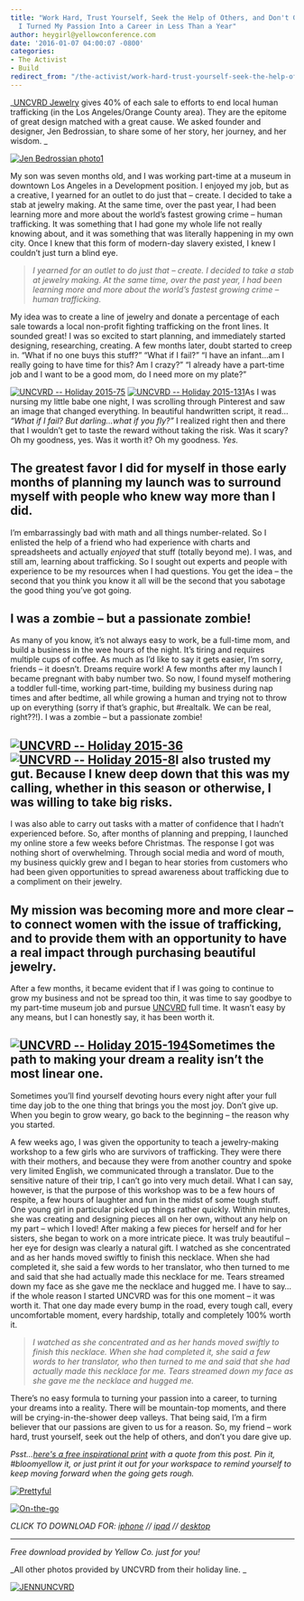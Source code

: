 ```yaml
---
title: "Work Hard, Trust Yourself, Seek the Help of Others, and Don't Give Up: How
  I Turned My Passion Into a Career in Less Than a Year"
author: heygirl@yellowconference.com
date: '2016-01-07 04:00:07 -0800'
categories:
- The Activist
- Build
redirect_from: "/the-activist/work-hard-trust-yourself-seek-the-help-of-others-and-dont-give-up-how-i-turned-my-passion-into-a-career-in-less-than-a-year/"
---
```


_[UNCVRD Jewelry](http://www.uncvrdjewelry.com/the-uncvrd-story/) gives 40% of each sale to efforts
to end local human trafficking (in the Los Angeles/Orange County area). They are the epitome of
great design matched with a great cause. We asked founder and designer, Jen Bedrossian, to share
some of her story, her journey, and her wisdom. _

[![Jen Bedrossian photo1](https://yellow-blog-images.imgix.net/2016/01/Jen-Bedrossian-photo1-1024x746.jpg)](https://yellow-blog-images.imgix.net/2016/01/Jen-Bedrossian-photo1.jpg)

My son was seven months old, and I was working part-time at a museum in downtown Los Angeles in a
Development position. I enjoyed my job, but as a creative, I yearned for an outlet to do just that –
create. I decided to take a stab at jewelry making. At the same time, over the past year, I had been
learning more and more about the world’s fastest growing crime – human trafficking. It was something
that I had gone my whole life not really knowing about, and it was something that was literally
happening in my own city. Once I knew that this form of modern-day slavery existed, I knew I
couldn’t just turn a blind eye.

> _I yearned for an outlet to do just that – create. I decided to take a stab at jewelry making. At
> the same time, over the past year, I had been learning more and more about the world’s fastest
> growing crime – human trafficking._

My idea was to create a line of jewelry and donate a percentage of each sale towards a local
non-profit fighting trafficking on the front lines. It sounded great! I was so excited to start
planning, and immediately started designing, researching, creating. A few months later, doubt
started to creep in. “What if no one buys this stuff?” “What if I fail?” “I have an infant…am I
really going to have time for this? Am I crazy?” “I already have a part-time job and I want to be a
good mom, do I need more on my plate?”

[![UNCVRD -- Holiday 2015-75](https://yellow-blog-images.imgix.net/2016/01/UNCVRD-Holiday-2015-75.jpg)](https://yellow-blog-images.imgix.net/2016/01/UNCVRD-Holiday-2015-75.jpg)
[![UNCVRD -- Holiday 2015-131](https://yellow-blog-images.imgix.net/2016/01/UNCVRD-Holiday-2015-131.jpg)](https://yellow-blog-images.imgix.net/2016/01/UNCVRD-Holiday-2015-131.jpg)As
I was nursing my little babe one night, I was scrolling through Pinterest and saw an image that
changed everything. In beautiful handwritten script, it read… _“What if I fail? But darling…what if
you fly?”_ I realized right then and there that I wouldn’t get to taste the reward without taking
the risk. Was it scary? Oh my goodness, yes. Was it worth it? Oh my goodness. _Yes._

## The greatest favor I did for myself in those early months of planning my launch was to surround myself with people who knew way more than I did.

I’m embarrassingly bad with math and all things number-related. So I enlisted the help of a friend
who had experience with charts and spreadsheets and actually _enjoyed_ that stuff (totally beyond
me). I was, and still am, learning about trafficking. So I sought out experts and people with
experience to be my resources when I had questions. You get the idea – the second that you think you
know it all will be the second that you sabotage the good thing you’ve got going.

## I was a zombie – but a passionate zombie!

As many of you know, it’s not always easy to work, be a full-time mom, and build a business in the
wee hours of the night. It’s tiring and requires multiple cups of coffee. As much as I’d like to say
it gets easier, I’m sorry, friends – it doesn’t. Dreams require work! A few months after my launch I
became pregnant with baby number two. So now, I found myself mothering a toddler full-time, working
part-time, building my business during nap times and after bedtime, all while growing a human and
trying not to throw up on everything (sorry if that’s graphic, but #realtalk. We can be real,
right??!). I was a zombie – but a passionate zombie!

## [![UNCVRD -- Holiday 2015-36](https://yellow-blog-images.imgix.net/2016/01/UNCVRD-Holiday-2015-36.jpg)](https://yellow-blog-images.imgix.net/2016/01/UNCVRD-Holiday-2015-36.jpg) [![UNCVRD -- Holiday 2015-8](https://yellow-blog-images.imgix.net/2016/01/UNCVRD-Holiday-2015-8.jpg)](https://yellow-blog-images.imgix.net/2016/01/UNCVRD-Holiday-2015-8.jpg)I also trusted my gut. Because I knew deep down that this was my calling, whether in this season or otherwise, I was willing to take big risks.

I was also able to carry out tasks with a matter of confidence that I hadn’t experienced before. So,
after months of planning and prepping, I launched my online store a few weeks before Christmas. The
response I got was nothing short of overwhelming. Through social media and word of mouth, my
business quickly grew and I began to hear stories from customers who had been given opportunities to
spread awareness about trafficking due to a compliment on their jewelry.

## My mission was becoming more and more clear – to connect women with the issue of trafficking, and to provide them with an opportunity to have a real impact through purchasing beautiful jewelry.

After a few months, it became evident that if I was going to continue to grow my business and not be
spread too thin, it was time to say goodbye to my part-time museum job and pursue
[UNCVRD](http://www.uncvrdjewelry.com/) full time. It wasn’t easy by any means, but I can honestly
say, it has been worth it.

## [![UNCVRD -- Holiday 2015-194](https://yellow-blog-images.imgix.net/2016/01/UNCVRD-Holiday-2015-194.jpg)](https://yellow-blog-images.imgix.net/2016/01/UNCVRD-Holiday-2015-194.jpg)Sometimes the path to making your dream a reality isn’t the most linear one.

Sometimes you’ll find yourself devoting hours every night after your full time day job to the one
thing that brings you the most joy. Don’t give up. When you begin to grow weary, go back to the
beginning – the reason why you started.

A few weeks ago, I was given the opportunity to teach a jewelry-making workshop to a few girls who
are survivors of trafficking. They were there with their mothers, and because they were from another
country and spoke very limited English, we communicated through a translator. Due to the sensitive
nature of their trip, I can’t go into very much detail. What I can say, however, is that the purpose
of this workshop was to be a few hours of respite, a few hours of laughter and fun in the midst of
some tough stuff. One young girl in particular picked up things rather quickly. Within minutes, she
was creating and designing pieces all on her own, without any help on my part – which I loved! After
making a few pieces for herself and for her sisters, she began to work on a more intricate piece. It
was truly beautiful – her eye for design was clearly a natural gift. I watched as she concentrated
and as her hands moved swiftly to finish this necklace. When she had completed it, she said a few
words to her translator, who then turned to me and said that she had actually made this necklace for
me. Tears streamed down my face as she gave me the necklace and hugged me. I have to say…if the
whole reason I started UNCVRD was for this one moment – it was worth it. That one day made every
bump in the road, every tough call, every uncomfortable moment, every hardship, totally and
completely 100% worth it.

> _I watched as she concentrated and as her hands moved swiftly to finish this necklace. When she
> had completed it, she said a few words to her translator, who then turned to me and said that she
> had actually made this necklace for me. Tears streamed down my face as she gave me the necklace
> and hugged me._

There’s no easy formula to turning your passion into a career, to turning your dreams into a
reality. There will be mountain-top moments, and there will be crying-in-the-shower deep valleys.
That being said, I’m a firm believer that our passions are given to us for a reason. So, my friend –
work hard, trust yourself, seek out the help of others, and don’t you dare give up.

_Psst...[here's a free inspirational print](https://yellow-blog-images.imgix.net/2016/01/Back-to-the-beginning-2.jpg)
with a quote from this post. Pin it, #bloomyellow it, or just print it out for your workspace to
remind yourself to keep moving forward when the going gets rough._

[![Prettyful](https://yellow-blog-images.imgix.net/2016/01/Prettyful2.jpg)](https://yellow-blog-images.imgix.net/2016/01/Back-to-the-beginning-2.jpg)

[![On-the-go](https://yellow-blog-images.imgix.net/2016/01/On-the-go.jpg)](https://yellow-blog-images.imgix.net/2016/01/Back-to-the-beginning_iphone.jpg)

_CLICK TO DOWNLOAD FOR:
[iphone](https://yellow-blog-images.imgix.net/2016/01/Back-to-the-beginning_iphone.jpg) //
[ipad](https://yellow-blog-images.imgix.net/2016/01/Back-to-the-beginning_ipad.jpg) //
[desktop](https://yellow-blog-images.imgix.net/2016/01/Back-to-the-beginning-2.jpg)_

---

_Free download provided by Yellow Co. just for you!_

_All other photos provided by UNCVRD from their holiday line. _

[![JENNUNCVRD](https://yellow-blog-images.imgix.net/2016/01/JENNUNCVRD.jpg)](http://www.uncvrdjewelry.com/the-uncvrd-story/)
